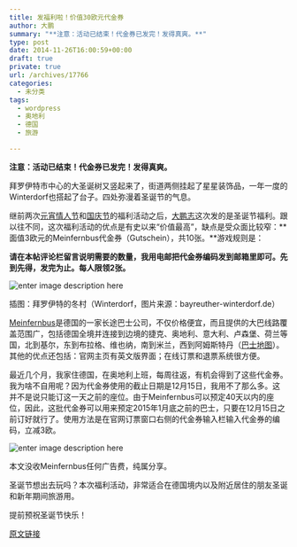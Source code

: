 ```yaml
---
title: 发福利啦！价值30欧元代金券
author: 大鹏
summary: "**注意：活动已结束！代金券已发完！发得真爽。**"
type: post
date: 2014-11-26T16:00:59+00:00
draft: true
private: true
url: /archives/17766
categories:
  - 未分类
tags:
  - wordpress
  - 奥地利
  - 德国
  - 旅游

---
```

**注意：活动已结束！代金券已发完！发得真爽。**

拜罗伊特市中心的大圣诞树又竖起来了，街道两侧挂起了星星装饰品，一年一度的Winterdorf也搭起了台子。四处弥漫着圣诞节的气息。

继前两次[元宵情人节][1]和[国庆节][2]的福利活动之后，[大鹏志][3]这次发的是圣诞节福利。跟以往不同，这次福利活动的优点是有史以来“价值最高”，缺点是受众面比较窄：**面值3欧元的Meinfernbus代金券（Gutschein），共10张。**游戏规则是：

**请在本帖评论栏留言说明需要的数量，我用电邮把代金券编码发到邮箱里即可。先到先得，发完为止。每人限领2张。**

![enter image description here][4]

插图：拜罗伊特的冬村（Winterdorf，图片来源：bayreuther-winterdorf.de）

[Meinfernbus][5]是德国的一家长途巴士公司，不仅价格便宜，而且提供的大巴线路覆盖范围广，包括德国全境并连接到边境的捷克、奥地利、意大利、卢森堡、荷兰等国，北到基尔，东到布拉格、维也纳，南到米兰，西到阿姆斯特丹（[巴士地图][6]）。其他的优点还包括：官网主页有英文版界面；在线订票和退票系统很方便。

最近几个月，我家住德国，在奥地利上班，每周往返，有机会得到了这些代金券。我为啥不自用呢？因为代金券使用的截止日期是12月15日，我用不了那么多。这并不是说只能订这一天之前的座位。由于Meinfernbus可以预定40天以内的座位，因此，这批代金券可以用来预定2015年1月底之前的巴士，只要在12月15日之前订好就行了。使用方法是在官网订票窗口右侧的代金券输入栏输入代金券的编码，立减3欧。

![enter image description here][7]

本文没收Meinfernbus任何广告费，纯属分享。

圣诞节想出去玩吗？本次福利活动，非常适合在德国境内以及附近居住的朋友圣诞和新年期间旅游用。

提前预祝圣诞节快乐！

 [1]: http://pzhao.org/archives/16906
 [2]: http://pzhao.org/archives/17520
 [3]: http://pzhao.org/
 [4]: http://www.bayreuther-winterdorf.de/sites/winterdorf/files/styles/slider_startseite/public/slider_05.jpg
 [5]: http://meinfernbus.de/en
 [6]: http://meinfernbus.de/en/unser-angebot/liniennetz
 [7]: https://gwkpxq-bn1305.files.1drv.com/y2plakB6g7kH1JUzphxGBffxQj25-NFNm0IdIGIq38imR0i6GB80veZPVPc4-Ms9b2lBeZVMMhef2LCRr2WHOp__DWJQpstzCzxHIK-1lbPdhI/2014-11-26_meinfernbus.jpg

[原文链接](http://dapengde.com/archives/17766)

